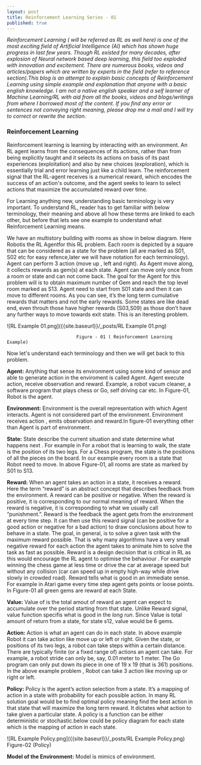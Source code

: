 ```yaml
---
layout: post
title: Reinforcement Learning Series - 01
published: true
---
```


_Reinforcement Learning ( will be referred as RL as well here) is one of the most exciting field of Artificial Intelligence (AI) which has shown huge progress in last few years. Though RL existed for many decades, after explosion of Neural network based deep learning, this field too exploded with innovation and  excitement. There are numerous books, videos and articles/papers which are written by experts in the field (refer to reference section).This blog is an attempt to explain basic concepts of Reinforcement Learning using simple example and explanation that anyone with a basic english knowledge. I am not a native english speaker and a self learner of Machine Learning/RL with aid from all the books, videos and blogs/writings from where I borrowed most of the content. If you find any error or sentences not conveying right meaning, please drop me a mail and I will try to correct or rewrite the section._


### Reinforcement Learning
Reinforcement learning is learning by interacting with an environment. An RL agent learns from the consequences of its actions, rather than from being explicitly taught and it selects its actions on basis of its past experiences (exploitation) and also by new choices (exploration), which is essentially trial and error learning just like a child learn. The reinforcement signal that the RL-agent receives is a numerical reward, which encodes the success of an action's outcome, and the agent seeks to learn to select actions that maximize the accumulated reward over time. 

For Learning anything new, understanding basic terminology is very important. To understand RL, reader has to get familiar with below terminology, their meaning and above all how these terms are linked to each other, but before that lets see one example to understand what Reinforcement Learning means.

We have an multistory building with rooms as show in below diagram. Here Robotis the RL Agentfor this RL problem. Each room is depicted by a square that can be considered as a state for the problem (all are marked as S01, S02 etc for easy refence,later we will have notation for each terminology). Agent can perform 3 action (move up , left and right). As Agent move along, it collects rewards as gem(s) at each state. Agent can move only once from a room or state and can not come back. The goal for the Agent for this problem will is to obtain maximum number of Gem and reach the top level room marked as S13. Agent need to start from S01 state and then it can move to different rooms. As you can see, it’s the long term cumulative rewards that matters and not the early rewards. Some states are like dead end, even throuh those have higher rewards (S03,S09) as those don’t have any further ways to move towards exit state. This is an iteresting problem.

![RL Example 01.png]({{site.baseurl}}/_posts/RL Example 01.png)

                              Figure - 01 ( Reinforcement Learning Example)

Now let's understand each terminology and then we will get back to this problem.

**Agent:** Anything that sense its environment using some kind of sensor and able to generate action in the enviroment is called Agent. Agent execute action, receive observation and reward. Example, a robot vacum cleaner,  a software program that plays chess or Go, self driving car etc. In Figure-01, Robot is the agent.

**Environment:** Environment is the overall representation with which Agent interacts. Agent is not considered part of the environment. Environment receives action , emits observation and reward.In figure-01 everything other than Agent is part of environment.

**State:** State describe the current situation and state determine what happens next . For example in  For a robot that is learning to walk, the state is the position of its two legs. For a Chess program, the state is the positions of all the pieces on the board. In our example every room is a state that Robot need to move. In above Figure-01, all rooms are state as marked by S01 to S13.

**Reward:** When an agent takes an action in a state, it receives a reward. Here the term “reward” is an abstract concept that describes feedback from the environment. A reward can be positive or negative. When the reward is positive, it is corresponding to our normal meaning of reward. When the reward is negative, it is corresponding to what we usually call “punishment.”. Reward is the feedback the agent gets from the environment at every time step. It can then use this reward signal (can be positive for a good action or negative for a bad action) to draw conclusions about how to behave in a state. The goal, in general, is to solve a given task with the maximum reward possible. That is why many algorithms have a very small negative reward for each action the agent takes to animate him to solve the task as fast as possible. Reward is a design decision that is critical in RL as this would encourage the RL agent to optimise the behaviour . For example winning the chess game at less time or drive the car at average speed but without any collision (car can speed up in empty high-way while drive slowly in crowded road). Reward tells what is good in an immediate sense. For example in Atari game every time step agent gets points or loose points. In Figure-01 all green gems are reward at each State.

**Value:** Value of is the total amout of reward an agent can expect to accumulate over the period starting from that state. Unlike Reward signal, value function specifis what is good in the _long run_. Since Value is total amount of return from a state, for state s12, value would be 6 gems.

**Action:** Action is what an  agent can do in each state. In above example Robot it can take action like move up or left or right. Given the state, or positions of its two legs, a robot can take steps within a certain distance. There are typically finite (or a fixed range of) actions an agent can take. For example, a robot stride can only be, say, 0.01 meter to 1 meter. The Go program can only put down its piece in one of 19 x 19 (that is 361) positions. In the above example problem , Robot can take 3 action like moving up or right or left. 

**Policy:** Policy is the agent’s action selection from a state. It’s a mapping of action in a state with probability for each possible action. In many RL solution goal would be to find optimal policy meaning find the best action in that state that will maximize the long term reward. It dictates what action to take given a particular state. A policy is a function can be either deterministic or stochastic.below could be policy diagram for each state which is the mapping of action in each state.

![RL Example Policy.png]({{site.baseurl}}/_posts/RL Example Policy.png)
                                Figure-02 (Policy)

**Model of the Environment:**  Model is mimics of environment.
